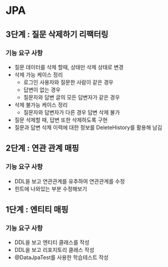 # JPA

## 3단계 : 질문 삭제하기 리팩터링

### 기능 요구 사항

- 질문 데이터를 삭제 할때, 상태만 삭제 상태로 변경
- 삭제 가능 케이스 정리
  - 로그인 사용자와 질문한 사람이 같은 경우
  - 답변이 없는 경우
  - 질문자와 답변 글의 모든 답변자가 같은 경우
- 삭제 불가능 케이스 정리
  - 질문자와 답변자가 다른 경우 답변 삭제 불가
- 질문 삭제할 때, 답변 또한 삭제하도록 구현
- 질문과 답변 삭제 이력에 대한 정보를 DeleteHistory를 활용해 남김

## 2단계 : 연관 관계 매핑

### 기능 요구 사항

- DDL을 보고 연관관계를 유추하여 연관관계를 수정
- 힌트에 나와있는 부분 수정해보기

## 1단계 : 엔티티 매핑

### 기능 요구 사항

- DDL을 보고 엔티티 클래스를 작성
- DDL을 보고 리포지토리 클래스 작성
- @DataJpaTest를 사용한 학습테스트 작성